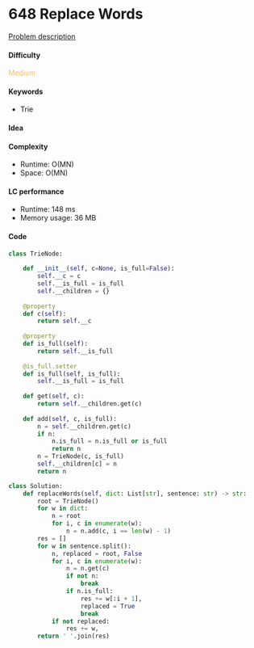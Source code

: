648 Replace Words
=======================
[Problem description](https://leetcode.com/problems/replace-words/)

#### Difficulty
<span style="color:#FABC60">Medium</span>

#### Keywords
- Trie

#### Idea



#### Complexity
- Runtime: O(MN)
- Space: O(MN)
  
#### LC performance
- Runtime: 148 ms
- Memory usage: 36 MB

#### Code
```python
class TrieNode:
    
    def __init__(self, c=None, is_full=False):
        self.__c = c
        self.__is_full = is_full
        self.__children = {}
    
    @property
    def c(self):
        return self.__c 
    
    @property
    def is_full(self):
        return self.__is_full
    
    @is_full.setter
    def is_full(self, is_full):
        self.__is_full = is_full
    
    def get(self, c):
        return self.__children.get(c)
        
    def add(self, c, is_full):
        n = self.__children.get(c)
        if n:
            n.is_full = n.is_full or is_full
            return n
        n = TrieNode(c, is_full)
        self.__children[c] = n
        return n

class Solution:
    def replaceWords(self, dict: List[str], sentence: str) -> str:
        root = TrieNode()
        for w in dict:
            n = root
            for i, c in enumerate(w):
                n = n.add(c, i == len(w) - 1)
        res = []
        for w in sentence.split():
            n, replaced = root, False
            for i, c in enumerate(w):
                n = n.get(c)
                if not n:
                    break
                if n.is_full:
                    res += w[:i + 1],
                    replaced = True
                    break
            if not replaced:
                res += w,
        return ' '.join(res)
```